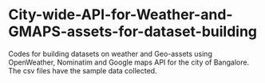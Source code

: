 # City-wide-API-for-Weather-and-GMAPS-assets-for-dataset-building

Codes for building datasets on weather and Geo-assets using OpenWeather, Nominatim and Google maps API for the city of Bangalore.
The csv files have the sample data collected.
